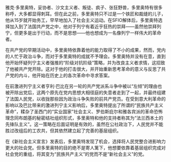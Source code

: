 雅克·多里奥特，妥协者、沙文主义者、叛徒、疯子、张狂野兽，多里奥特有很多称呼，大多都显得刺耳。但在此之前，多里奥特只不过是一个铁匠和裁缝的儿子，他从15岁就开始务工，早早地加入了社会主义运动。在SFIO解体后，多里奥特选择加入到了法国共产党之中，他对于列宁有着近乎狂热的崇拜——虽然他崇拜列宁，但更多是出于行动，而不是思想——他也想成为一名像列宁一样伟大的革命者。

在共产党的早期活动中，多里奥特依靠着他的能力取得了不小的成果，然而，党内的人忙于政治斗争，而对于多里奥特的成就不予理会。多里奥特并没有在意，直到他开始怀疑列宁主义者强推的“阶级对抗阶级”策略，并为改良主义者求情，这招致了他被共产党开除。这对于他的打击很大，并开始重新思考革命的意义与反思了共产党的内斗，他开始在历史上的各次革命中寻求答案。

在前激进列宁主义者亨利·巴比在另一轮的共产党派系斗争中被以“左倾”的理由也被开除出党后，这两个原先在党内思想大相径庭的失意者走到了一起，并最终组建了法国人民党，以收拢那些因为政治斗争失败的前共产党员。在受到意大利革命的影响以及巴比带来的激进列宁主义影响后，多里奥特提出了所谓的“民族共产主义革命”，糅杂了圣西门的“实业国家”社会主义、罗伯斯庇尔和雅各宾派的革命恐怖理念同布朗基的秘密结社组织形式，多里奥特和他的支持者称其为“法兰西本土的先锋队主义”。这一策略在后面证明是有效的，虽然在公社政治下，人民党并不能胜过改组后的工农共，但其依然建立起了完善的基层组织。

在《新社会主义宣言》发表后，多里奥特发现了机会，选择将人民党整合进影响力更大的社会党。但多里奥特的目的绝不是寄人篱下，他想要依靠着基层组织完成对社会党的重组，将其变为“民族共产主义”的党而不是“新社会主义”的党。